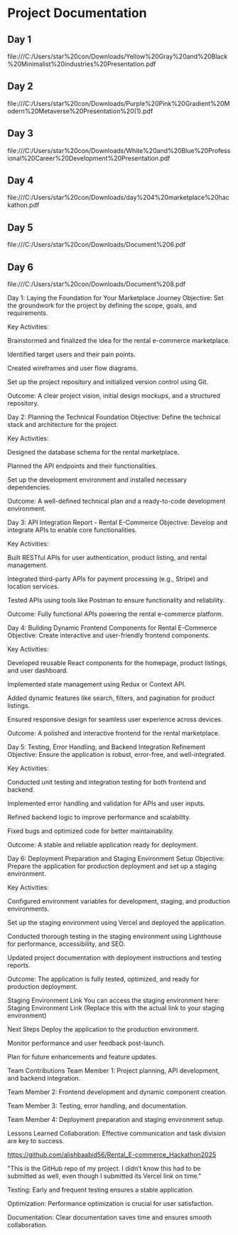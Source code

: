 # Project Documentation

## Day 1  
file:///C:/Users/star%20con/Downloads/Yellow%20Gray%20and%20Black%20Minimalist%20industries%20Presentation.pdf 

## Day 2  
file:///C:/Users/star%20con/Downloads/Purple%20Pink%20Gradient%20Modern%20Metaverse%20Presentation%20(1).pdf

## Day 3  
file:///C:/Users/star%20con/Downloads/White%20and%20Blue%20Professional%20Career%20Development%20Presentation.pdf

## Day 4  
file:///C:/Users/star%20con/Downloads/day%204%20marketplace%20hackathon.pdf
## Day 5  
file:///C:/Users/star%20con/Downloads/Document%206.pdf
## Day 6  
file:///C:/Users/star%20con/Downloads/Document%208.pdf

Day 1: Laying the Foundation for Your Marketplace Journey
Objective: Set the groundwork for the project by defining the scope, goals, and requirements.

Key Activities:

Brainstormed and finalized the idea for the rental e-commerce marketplace.

Identified target users and their pain points.

Created wireframes and user flow diagrams.

Set up the project repository and initialized version control using Git.

Outcome: A clear project vision, initial design mockups, and a structured repository.

Day 2: Planning the Technical Foundation
Objective: Define the technical stack and architecture for the project.

Key Activities:



Designed the database schema for the rental marketplace.

Planned the API endpoints and their functionalities.

Set up the development environment and installed necessary dependencies.

Outcome: A well-defined technical plan and a ready-to-code development environment.

Day 3: API Integration Report - Rental E-Commerce
Objective: Develop and integrate APIs to enable core functionalities.

Key Activities:

Built RESTful APIs for user authentication, product listing, and rental management.

Integrated third-party APIs for payment processing (e.g., Stripe) and location services.

Tested APIs using tools like Postman to ensure functionality and reliability.

Outcome: Fully functional APIs powering the rental e-commerce platform.

Day 4: Building Dynamic Frontend Components for Rental E-Commerce
Objective: Create interactive and user-friendly frontend components.

Key Activities:

Developed reusable React components for the homepage, product listings, and user dashboard.

Implemented state management using Redux or Context API.

Added dynamic features like search, filters, and pagination for product listings.

Ensured responsive design for seamless user experience across devices.

Outcome: A polished and interactive frontend for the rental marketplace.

Day 5: Testing, Error Handling, and Backend Integration Refinement
Objective: Ensure the application is robust, error-free, and well-integrated.

Key Activities:

Conducted unit testing and integration testing for both frontend and backend.

Implemented error handling and validation for APIs and user inputs.

Refined backend logic to improve performance and scalability.

Fixed bugs and optimized code for better maintainability.

Outcome: A stable and reliable application ready for deployment.

Day 6: Deployment Preparation and Staging Environment Setup
Objective: Prepare the application for production deployment and set up a staging environment.

Key Activities:

Configured environment variables for development, staging, and production environments.

Set up the staging environment using Vercel and deployed the application.

Conducted thorough testing in the staging environment using Lighthouse for performance, accessibility, and SEO.

Updated project documentation with deployment instructions and testing reports.

Outcome: The application is fully tested, optimized, and ready for production deployment.

Staging Environment Link
You can access the staging environment here: Staging Environment Link (Replace this with the actual link to your staging environment)

Next Steps
Deploy the application to the production environment.

Monitor performance and user feedback post-launch.

Plan for future enhancements and feature updates.

Team Contributions
Team Member 1: Project planning, API development, and backend integration.

Team Member 2: Frontend development and dynamic component creation.

Team Member 3: Testing, error handling, and documentation.

Team Member 4: Deployment preparation and staging environment setup.

Lessons Learned
Collaboration: Effective communication and task division are key to success.

https://github.com/alishbaabid56/Rental_E-commerce_Hackathon2025

"This is the GitHub repo of my project. I didn’t know this had to be submitted as well, even though I submitted its Vercel link on time."


Testing: Early and frequent testing ensures a stable application.

Optimization: Performance optimization is crucial for user satisfaction.

Documentation: Clear documentation saves time and ensures smooth collaboration.
